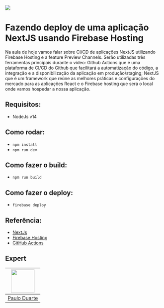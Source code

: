 <img src="https://storage.googleapis.com/golden-wind/experts-club/capa-github.svg" />

# Fazendo deploy de uma aplicação NextJS usando Firebase Hosting


Na aula de hoje vamos falar sobre CI/CD de aplicações NextJS utilizando Firebase Hosting e a feature Preview Channels. Serão utilizadas três ferramentas principais durante o vídeo: Github Actions que é uma plataforma de CI/CD do Github que facilitará a automatização do código, a integração e a disponibilização da aplicação em produção/staging; NextJS que é um framework que reúne as melhores práticas e configurações do mercado para as aplicações React e o Firebase hosting que será o local onde vamos hospedar a nossa aplicação.


## Requisitos:
 - NodeJs v14


## Como rodar:
 - `npm install`
 - `npm run dev`

## Como fazer o build:
 - `npm run build`

## Como fazer o deploy:
 - `firebase deploy`

## Referência:

 - [NextJs](https://nextjs.org/learn/basics/create-nextjs-app)
 - [Firebase Hosting](https://firebase.google.com/docs/hosting)
 - [GitHub Actions](https://docs.github.com/en/actions)


## Expert

| [<img src="https://avatars.githubusercontent.com/u/3427262?v=4" width="75px;"/>](https://github.com/paulopaquielli) |
| :-: |
|[Paulo Duarte](https://github.com/paulopaquielli)|

